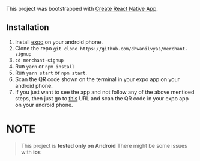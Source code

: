 This project was bootstrapped with [Create React Native App](https://github.com/react-community/create-react-native-app).

## Installation
1. Install [expo](https://play.google.com/store/apps/details?id=host.exp.exponent) on your android phone.
1. Clone the repo `git clone https://github.com/dhwanilvyas/merchant-signup`
2. `cd merchant-signup`
3. Run `yarn` or `npm install`
4. Run `yarn start` or `npm start`.
5. Scan the QR code shown on the terminal in your expo app on your android phone.
6. If you just want to see the app and not follow any of the above mentioed steps, then just go to [this](https://expo.io/@dhwanilvyas/merchant-signup) URL and scan the QR code in your expo app on your android phone.

# NOTE
> This project is **tested only on Android**
> There might be some issues with **ios**

